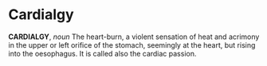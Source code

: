 # Cardialgy

**CARDIALGY**, _noun_ The heart-burn, a violent sensation of heat and acrimony in the upper or left orifice of the stomach, seemingly at the heart, but rising into the oesophagus. It is called also the cardiac passion.